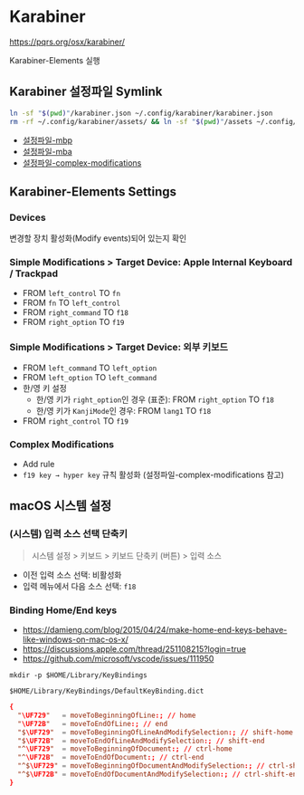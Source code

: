 # Karabiner

<https://pqrs.org/osx/karabiner/>

Karabiner-Elements 실행

## Karabiner 설정파일 Symlink

```sh
ln -sf "$(pwd)"/karabiner.json ~/.config/karabiner/karabiner.json
rm -rf ~/.config/karabiner/assets/ && ln -sf "$(pwd)"/assets ~/.config/karabiner/assets
```

- [설정파일-mbp](./karabiner.json)
- [설정파일-mba](./karabiner.mba.json)
- [설정파일-complex-modifications](./assets/complex_modifications)

## Karabiner-Elements Settings

### Devices

변경할 장치 활성화(Modify events)되어 있는지 확인

### Simple Modifications > Target Device: Apple Internal Keyboard / Trackpad

- FROM `left_control` TO `fn`
- FROM `fn` TO `left_control`
- FROM `right_command` TO `f18`
- FROM `right_option` TO `f19`

### Simple Modifications > Target Device: 외부 키보드

- FROM `left_command` TO `left_option`
- FROM `left_option` TO `left_command`
- 한/영 키 설정
  - 한/영 키가 `right_option`인 경우 (표준): FROM `right_option` TO `f18`
  - 한/영 키가 `KanjiMode`인 경우: FROM `lang1` TO `f18`
- FROM `right_control` TO `f19`

### Complex Modifications

- Add rule
- `f19 key → hyper key` 규칙 활성화 (설정파일-complex-modifications 참고)

## macOS 시스템 설정

### (시스템) 입력 소스 선택 단축키

> 시스템 설정 > 키보드 > 키보드 단축키 (버튼) > 입력 소스

- 이전 입력 소스 선택: 비활성화
- 입력 메뉴에서 다음 소스 선택: `f18`

### Binding Home/End keys

- <https://damieng.com/blog/2015/04/24/make-home-end-keys-behave-like-windows-on-mac-os-x/>
- <https://discussions.apple.com/thread/251108215?login=true>
- <https://github.com/microsoft/vscode/issues/111950>

`mkdir -p $HOME/Library/KeyBindings`

`$HOME/Library/KeyBindings/DefaultKeyBinding.dict`

```conf
{
  "\UF729"   = moveToBeginningOfLine:; // home
  "\UF72B"   = moveToEndOfLine:; // end
  "$\UF729"  = moveToBeginningOfLineAndModifySelection:; // shift-home
  "$\UF72B"  = moveToEndOfLineAndModifySelection:; // shift-end
  "^\UF729"  = moveToBeginningOfDocument:; // ctrl-home
  "^\UF72B"  = moveToEndOfDocument:; // ctrl-end
  "^$\UF729" = moveToBeginningOfDocumentAndModifySelection:; // ctrl-shift-home
  "^$\UF72B" = moveToEndOfDocumentAndModifySelection:; // ctrl-shift-end
}
```
